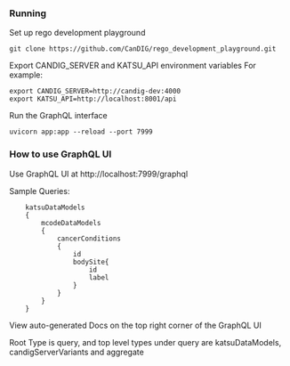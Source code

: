 ### Running

Set up rego development playground
```
git clone https://github.com/CanDIG/rego_development_playground.git
```

Export CANDIG_SERVER and KATSU_API environment variables
For example:
```
export CANDIG_SERVER=http://candig-dev:4000
export KATSU_API=http://localhost:8001/api
```

Run the GraphQL interface
``` 
uvicorn app:app --reload --port 7999
```

### How to use GraphQL UI
Use GraphQL UI at http://localhost:7999/graphql

Sample Queries:
```
    katsuDataModels
    {
        mcodeDataModels
        {
            cancerConditions
            {
                id
                bodySite{
                    id
                    label
                }
            }
        }
    }
```

View auto-generated Docs on the top right corner of the GraphQL UI

Root Type is query, and top level types under query are katsuDataModels, candigServerVariants and aggregate